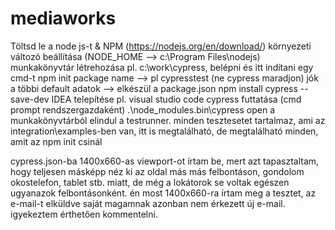 # mediaworks


Töltsd le a node js-t & NPM (https://nodejs.org/en/download/)
környezeti változó beállítása (NODE_HOME --> c:\Program Files\nodejs\)
munkakönyvtár létrehozása pl. c:\work\cypress, belépni és itt indítani egy cmd-t
npm init
package name --> pl cypresstest (ne cypress maradjon)
jók a többi default adatok --> elkészül a package.json
npm install cypress --save-dev
IDEA telepítése pl. visual studio code
cypress futtatása (cmd prompt rendszergazdaként) .\node_modules\.bin\cypress open a munkakönyvtárból
elindul a testrunner. minden tesztesetet tartalmaz, ami az integration\examples-ben van, itt is megtalálható, de megtalálható minden, amit az npm init csinál


cypress.json-ba 1400x660-as viewport-ot írtam be, mert azt tapasztaltam, hogy teljesen másképp néz ki az oldal más más felbontáson,
gondolom okostelefon, tablet stb. miatt, de még a lokátorok se voltak egészen ugyanazok felbontásonként.
én most 1400x660-ra írtam meg a tesztet, az e-mail-t elküldve saját magamnak azonban nem érkezett új e-mail.
igyekeztem érthetően kommentelni.
